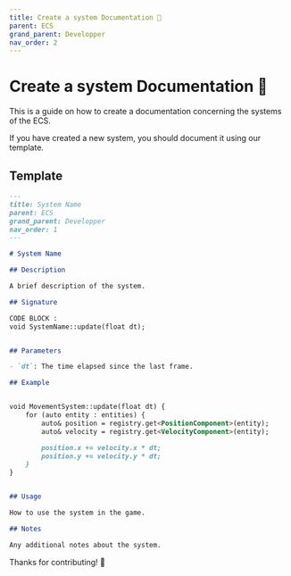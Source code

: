 ```yaml
---
title: Create a system Documentation 🧩
parent: ECS
grand_parent: Developper
nav_order: 2
---
```


# Create a system Documentation 🧩

This is a guide on how to create a documentation concerning the systems of the ECS.

If you have created a new system, you should document it using our template.

## Template

```markdown
---
title: System Name
parent: ECS
grand_parent: Developper
nav_order: 1
---

# System Name

## Description

A brief description of the system.

## Signature

CODE BLOCK : 
void SystemName::update(float dt);


## Parameters

- `dt`: The time elapsed since the last frame.

## Example


void MovementSystem::update(float dt) {
    for (auto entity : entities) {
        auto& position = registry.get<PositionComponent>(entity);
        auto& velocity = registry.get<VelocityComponent>(entity);

        position.x += velocity.x * dt;
        position.y += velocity.y * dt;
    }
}


## Usage

How to use the system in the game.

## Notes

Any additional notes about the system.
```

Thanks for contributing! 🎉
